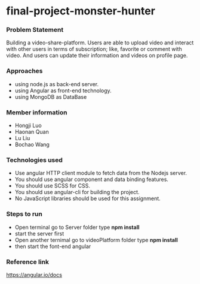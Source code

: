 # final-project-monster-hunter

### Problem Statement
Building a video-share-platform. Users are able to upload video and interact with other users in terms of subscription;
like, favorite or comment with video. And users can update their information and videos on profile page. 

### Approaches

- using node.js as back-end server.
- using Angular as front-end technology.
- using MongoDB as DataBase

### Member information

- Hongji Luo
- Haonan Quan
- Lu Liu
- Bochao Wang

### Technologies used

- Use angular HTTP client module to fetch data from the Nodejs server.
- You should use angular component and data binding features.
- You should use SCSS for CSS.
- You should use angular-cli for building the project.
- No JavaScript libraries should be used for this assignment.


### Steps to run

- Open terminal go to Server folder type **npm install**
- start the server first
- Open another ternimal go to videoPlatform folder type **npm install**
- then start the font-end angular  

### Reference link

https://angular.io/docs
